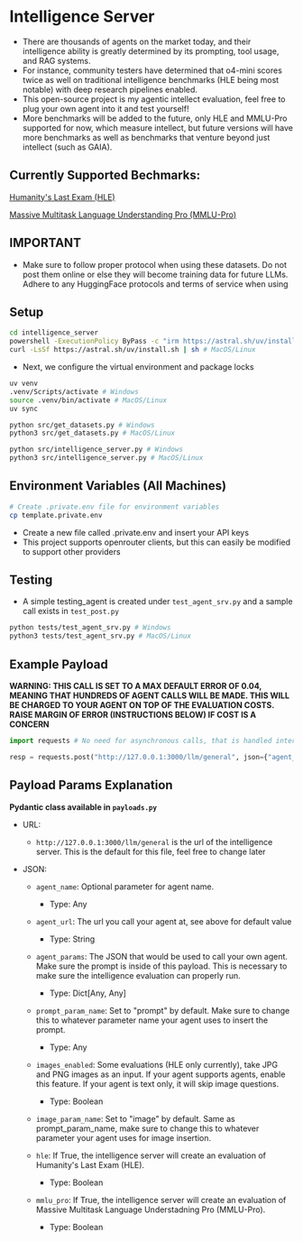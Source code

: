 # Intelligence Server

* There are thousands of agents on the market today, and their intelligence ability is greatly determined by its prompting, tool usage, and RAG systems.
* For instance, community testers have determined that o4-mini scores twice as well on traditional intelligence benchmarks (HLE being most notable) with deep research pipelines enabled.
* This open-source project is my agentic intellect evaluation, feel free to plug your own agent into it and test yourself!
* More benchmarks will be added to the future, only HLE and MMLU-Pro supported for now, which measure intellect, but future versions will have more benchmarks as well as benchmarks that venture beyond just intellect (such as GAIA).

## Currently Supported Bechmarks:

[Humanity's Last Exam (HLE)](https://agi.safe.ai/)

[Massive Multitask Language Understanding Pro (MMLU-Pro)](https://huggingface.co/datasets/TIGER-Lab/MMLU-Pro)

## IMPORTANT

* Make sure to follow proper protocol when using these datasets. Do not post them online or else they will become training data for future LLMs. Adhere to any HuggingFace protocols and terms of service when using

## Setup
```bash
cd intelligence_server
powershell -ExecutionPolicy ByPass -c "irm https://astral.sh/uv/install.ps1 | iex" # Windows
curl -LsSf https://astral.sh/uv/install.sh | sh # MacOS/Linux
```

* Next, we configure the virtual environment and package locks

```bash
uv venv
.venv/Scripts/activate # Windows
source .venv/bin/activate # MacOS/Linux
uv sync

python src/get_datasets.py # Windows
python3 src/get_datasets.py # MacOS/Linux

python src/intelligence_server.py # Windows
python3 src/intelligence_server.py # MacOS/Linux
```

## Environment Variables (All Machines)
```bash
# Create .private.env file for environment variables
cp template.private.env
```

* Create a new file called .private.env and insert your API keys
* This project supports openrouter clients, but this can easily be modified to support other providers


## Testing

* A simple testing_agent is created under `test_agent_srv.py` and a sample call exists in `test_post.py`

```bash
python tests/test_agent_srv.py # Windows
python3 tests/test_agent_srv.py # MacOS/Linux
```

## Example Payload

**WARNING: THIS CALL IS SET TO A MAX DEFAULT ERROR OF 0.04, MEANING THAT HUNDREDS OF AGENT CALLS WILL BE MADE. THIS WILL BE CHARGED TO YOUR AGENT ON TOP OF THE EVALUATION COSTS. RAISE MARGIN OF ERROR (INSTRUCTIONS BELOW) IF COST IS A CONCERN**

```python
import requests # No need for asynchronous calls, that is handled internally.

resp = requests.post("http://127.0.0.1:3000/llm/general", json={"agent_name": "test_agent", "agent_url": "http://127.0.0.1:8000/test_agent", "agent_params": {"model": "google/gemini-flash-1.5-8b", "prompt": "Unimportant", "image_enabled": True, "image": None, "output_type": None}, "prompt_param_name": "prompt", "image_param_name": "image", "hle": True, "mmlu_pro": True, "images_enabled": False})
```

## Payload Params Explanation

**Pydantic class available in `payloads.py`**

* URL:
    - `http://127.0.0.1:3000/llm/general` is the url of the intelligence server. This is the default for this file, feel free to change later

* JSON:
    - `agent_name`: Optional parameter for agent name.
        - Type: Any
    
    - `agent_url`: The url you call your agent at, see above for default value
        - Type: String

    - `agent_params`: The JSON that would be used to call your own agent. Make sure the prompt is inside of this payload. This is necessary to make sure the intelligence evaluation can properly run.
        - Type: Dict[Any, Any]

    - `prompt_param_name`: Set to "prompt" by default. Make sure to change this to whatever parameter name your agent uses to insert the prompt.
        - Type: Any
    
    - `images_enabled`: Some evaluations (HLE only currently), take JPG and PNG images as an input. If your agent supports agents, enable this feature. If your agent is text only, it will skip image questions.
        - Type: Boolean

    - `image_param_name`: Set to "image" by default. Same as prompt_param_name, make sure to change this to whatever parameter your agent uses for image insertion.

    - `hle`: If True, the intelligence server will create an evaluation of Humanity's Last Exam (HLE).
        - Type: Boolean
    
    - `mmlu_pro`: If True, the intelligence server will create an evaluation of Massive Multitask Language Understadning Pro (MMLU-Pro).
        - Type: Boolean

